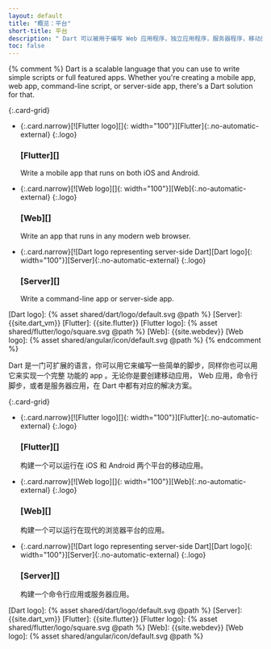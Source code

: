 ```yaml
---
layout: default
title: "概览：平台"
short-title: 平台
description: " Dart 可以被用于编写 Web 应用程序，独立应用程序，服务器程序，移动应用程序，以及嵌入式应用程序。"
toc: false
---
```


{% comment %}
Dart is a scalable language that you can use to write simple scripts or full
featured apps. Whether you're creating a mobile app, web app, command-line script,
or server-side app, there's a Dart solution for that.

{:.card-grid}
- {:.card.narrow}[![Flutter logo][]{: width="100"}][Flutter]{:.no-automatic-external}
  {:.logo}

  ### [Flutter][]

  Write a mobile app that runs on both iOS and Android.

- {:.card.narrow}[![Web logo][]{: width="100"}][Web]{:.no-automatic-external}
  {:.logo}

  ### [Web][]

  Write an app that runs in any modern web browser.

- {:.card.narrow}[![Dart logo representing server-side Dart][Dart logo]{: width="100"}][Server]{:.no-automatic-external}
  {:.logo}

  ### [Server][]

  Write a command-line app or server-side app.


[Dart logo]: {% asset shared/dart/logo/default.svg @path %}
[Server]: {{site.dart_vm}}
[Flutter]: {{site.flutter}}
[Flutter logo]: {% asset shared/flutter/logo/square.svg @path %}
[Web]: {{site.webdev}}
[Web logo]: {% asset shared/angular/icon/default.svg @path %}
{% endcomment %}


Dart 是一门可扩展的语言，你可以用它来编写一些简单的脚步，同样你也可以用它来实现一个完整
功能的 app 。无论你是要创建移动应用， Web 应用，命令行脚步，或者是服务器应用，在 Dart
中都有对应的解决方案。

{:.card-grid}
- {:.card.narrow}[![Flutter logo][]{: width="100"}][Flutter]{:.no-automatic-external}
  {:.logo}

  ### [Flutter][]

  构建一个可以运行在 iOS 和 Android 两个平台的移动应用。

- {:.card.narrow}[![Web logo][]{: width="100"}][Web]{:.no-automatic-external}
  {:.logo}

  ### [Web][]

  构建一个可以运行在现代的浏览器平台的应用。

- {:.card.narrow}[![Dart logo representing server-side Dart][Dart logo]{: width="100"}][Server]{:.no-automatic-external}
  {:.logo}

  ### [Server][]

  构建一个命令行应用或服务器应用。


[Dart logo]: {% asset shared/dart/logo/default.svg @path %}
[Server]: {{site.dart_vm}}
[Flutter]: {{site.flutter}}
[Flutter logo]: {% asset shared/flutter/logo/square.svg @path %}
[Web]: {{site.webdev}}
[Web logo]: {% asset shared/angular/icon/default.svg @path %}